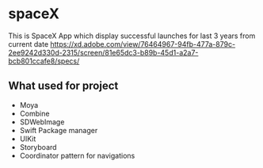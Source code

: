 # spaceX
This is SpaceX App which display successful launches for last 3 years from current date 
 https://xd.adobe.com/view/76464967-94fb-477a-879c-2ee9242d330d-2315/screen/81e65dc3-b89b-45d1-a2a7-bcb801ccafe8/specs/
## What used for project 
- Moya
- Combine
- SDWebImage
- Swift Package manager
- UIKit 
- Storyboard
- Coordinator pattern for navigations
